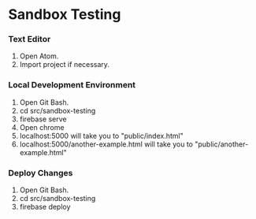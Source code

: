 # Sandbox Testing

### Text Editor
1. Open Atom.
2. Import project if necessary.

### Local Development Environment
1. Open Git Bash.
2. cd src/sandbox-testing
3. firebase serve
4. Open chrome
5. localhost:5000 will take you to "public/index.html"
5. localhost:5000/another-example.html will take you to "public/another-example.html"

### Deploy Changes
1. Open Git Bash.
2. cd src/sandbox-testing
3. firebase deploy
